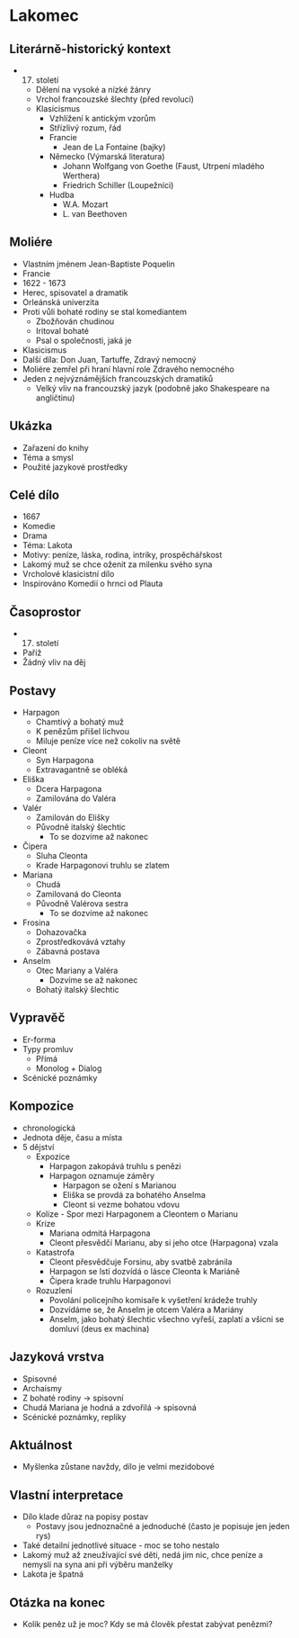 # Lakomec

## Literárně-historický kontext
- 17. století
    - Dělení na vysoké a nízké žánry
    - Vrchol francouzské šlechty (před revolucí)
    - Klasicismus
        - Vzhlížení k antickým vzorům
        - Střízlivý rozum, řád
        - Francie
            - Jean de La Fontaine (bajky)
        - Německo (Výmarská literatura)
            - Johann Wolfgang von Goethe (Faust, Utrpení mladého Werthera)
            - Friedrich Schiller (Loupežníci)
        - Hudba
            - W.A. Mozart
            - L. van Beethoven

## Moliére
- Vlastním jménem Jean-Baptiste Poquelin
- Francie
- 1622 - 1673
- Herec, spisovatel a dramatik
- Orleánská univerzita
- Proti vůli bohaté rodiny se stal komediantem
    - Zbožňován chudinou
    - Iritoval bohaté
    - Psal o společnosti, jaká je
- Klasicismus
- Další díla: Don Juan, Tartuffe, Zdravý nemocný
- Moliére zemřel při hraní hlavní role Zdravého nemocného
- Jeden z nejvýznámějších francouzských dramatiků
    - Velký vliv na francouzský jazyk (podobně jako Shakespeare na angličtinu)

## Ukázka
- Zařazení do knihy
- Téma a smysl
- Použité jazykové prostředky

## Celé dílo
- 1667
- Komedie
- Drama
- Téma: Lakota
- Motivy: peníze, láska, rodina, intriky, prospěchářskost
- Lakomý muž se chce oženit za milenku svého syna
- Vrcholové klasicistní dílo
- Inspirováno Komedií o hrnci od Plauta


## Časoprostor
- 17. století
- Paříž
- Žádný vliv na děj

## Postavy
- Harpagon
    - Chamtivý a bohatý muž 
    - K penězům přišel lichvou
    - Miluje peníze více než cokoliv na světě
- Cleont
    - Syn Harpagona
    - Extravagantně se obléká
- Eliška
    - Dcera Harpagona
    - Zamilována do Valéra
- Valér
    - Zamilován do Elišky
    - Původně italský šlechtic
        - To se dozvíme až nakonec
- Čipera
    - Sluha Cleonta
    - Krade Harpagonovi truhlu se zlatem
- Mariana
    - Chudá
    - Zamilovaná do Cleonta
    - Původně Valérova sestra
        - To se dozvíme až nakonec
- Frosina
    - Dohazovačka
    - Zprostředkovává vztahy
    - Zábavná postava
- Anselm
    - Otec Mariany a Valéra
        - Dozvíme se až nakonec
    - Bohatý italský šlechtic


## Vypravěč
- Er-forma
- Typy promluv
    - Přímá
    - Monolog + Dialog
- Scénické poznámky

## Kompozice
- chronologická
- Jednota děje, času a místa
- 5 dějství
    - Expozice
        - Harpagon zakopává truhlu s penězi
        - Harpagon oznamuje záměry
            - Harpagon se ožení s Marianou
            - Eliška se provdá za bohatého Anselma
            - Cleont si vezme bohatou vdovu
    - Kolize 
          - Spor mezi Harpagonem a Cleontem o Marianu
    - Krize
        - Mariana odmítá Harpagona
        - Cleont přesvědčí Marianu, aby si jeho otce (Harpagona) vzala
    - Katastrofa
        - Cleont přesvědčuje Forsinu, aby svatbě zabránila
        - Harpagon se lstí dozvídá o lásce Cleonta k Mariáně
        - Čipera krade truhlu Harpagonovi
    - Rozuzlení
        - Povolání policejního komisaře k vyšetření krádeže truhly
        - Dozvídáme se, že Anselm je otcem Valéra a Mariány
        - Anselm, jako bohatý šlechtic všechno vyřeší, zaplatí a všicni se domluví (deus ex machina)

## Jazyková vrstva
- Spisovné
- Archaismy
- Z bohaté rodiny -> spisovní
- Chudá Mariana je hodná a zdvořilá -> spisovná
- Scénické poznámky, repliky

## Aktuálnost
- Myšlenka zůstane navždy, dílo je velmi mezidobové

## Vlastní interpretace
- Dílo klade důraz na popisy postav
    - Postavy jsou jednoznačné a jednoduché (často je popisuje jen jeden rys) 
- Také detailní jednotlivé situace - moc se toho nestalo
- Lakomý muž až zneužívající své děti, nedá jim nic, chce peníze a nemyslí na syna ani při výběru manželky
- Lakota je špatná

## Otázka na konec
- Kolik peněz už je moc? Kdy se má člověk přestat zabývat penězmi?
